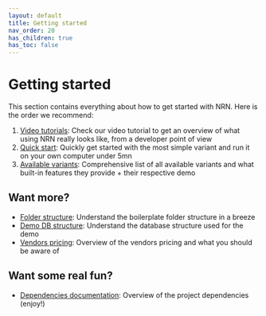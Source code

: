 ```yaml
---
layout: default
title: Getting started
nav_order: 20
has_children: true
has_toc: false
---
```


# Getting started

This section contains everything about how to get started with NRN. Here is the order we recommend:

1. [Video tutorials](./video-tutorials): Check our video tutorial to get an overview of what using NRN really looks like, from a developer point of view
1. [Quick start](./quick-start): Quickly get started with the most simple variant and run it on your own computer under 5mn
1. [Available variants](./available-variants): Comprehensive list of all available variants and what built-in features they provide + their respective demo

## Want more?

- [Folder structure](../reference/folder-structure): Understand the boilerplate folder structure in a breeze
- [Demo DB structure](../reference/demo-database-structure): Understand the database structure used for the demo
- [Vendors pricing](../reference/vendors): Overview of the vendors pricing and what you should be aware of

## Want some real fun?

- [Dependencies documentation](../reference/vendors): Overview of the project dependencies (enjoy!)
